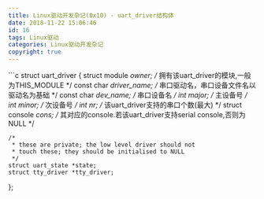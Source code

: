 ```yaml
---
title: Linux驱动开发杂记(0x10) - uart_driver结构体
date: 2018-11-22 15:06:46
id: 16
tags: Linux驱动
categories: Linux驱动开发杂记
copyright: true
---
```


﻿```c
struct uart_driver {
    struct module     *owner;           /* 拥有该uart_driver的模块,一般为THIS_MODULE */
    const char        *driver_name;     /* 串口驱动名，串口设备文件名以驱动名为基础 */
    const char        *dev_name;        /* 串口设备名 */
    int                major;           /* 主设备号 */
    int                minor;           /* 次设备号 */
    int                nr;              /* 该uart_driver支持的串口个数(最大) */
    struct console    *cons;            /* 其对应的console.若该uart_driver支持serial console,否则为NULL */

    /*
     * these are private; the low level driver should not
     * touch these; they should be initialised to NULL
     */
    struct uart_state *state;
    struct tty_driver *tty_driver;
};
```
